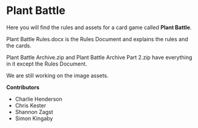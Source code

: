 # Plant Battle
Here you will find the rules and assets for a card game called **Plant Battle**.

Plant Battle Rules.docx is the Rules Document and explains the rules and the cards.

Plant Battle Archive.zip and Plant Battle Archive Part 2.zip have everything in it except the Rules Document.

We are still working on the image assets.

**Contributors**
- Charlie Henderson
- Chris Kester
- Shannon Zagst
- Simon Kingaby
